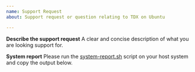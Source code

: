 ```yaml
---
name: Support Request
about: Support request or question relating to TDX on Ubuntu

---
```


<!-- BEFORE SUBMISSION: Please review known issues prior to submitting a request. -->

**Describe the support request**
A clear and concise description of what you are looking support for.

**System report**
Please run the [system-report.sh](https://github.com/canonical/tdx/blob/f58ad41/system-report.sh) script on your host system and copy the output below.

